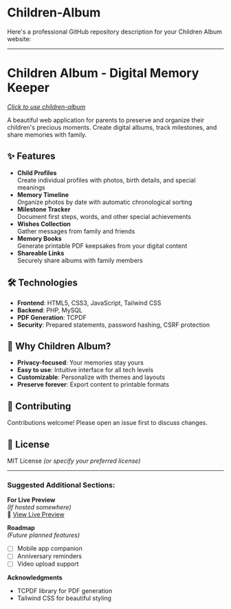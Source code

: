 # Children-Album
Here's a professional GitHub repository description for your Children Album website:

---

# Children Album - Digital Memory Keeper

[*Click to use children-album*](https://children-album.great-site.net/children-album/)

A beautiful web application for parents to preserve and organize their children's precious moments. Create digital albums, track milestones, and share memories with family.

## ✨ Features

- **Child Profiles**  
  Create individual profiles with photos, birth details, and special meanings
- **Memory Timeline**  
  Organize photos by date with automatic chronological sorting
- **Milestone Tracker**  
  Document first steps, words, and other special achievements
- **Wishes Collection**  
  Gather messages from family and friends
- **Memory Books**  
  Generate printable PDF keepsakes from your digital content
- **Shareable Links**  
  Securely share albums with family members

## 🛠️ Technologies

- **Frontend**: HTML5, CSS3, JavaScript, Tailwind CSS
- **Backend**: PHP, MySQL
- **PDF Generation**: TCPDF
- **Security**: Prepared statements, password hashing, CSRF protection



## 🌟 Why Children Album?

- **Privacy-focused**: Your memories stay yours
- **Easy to use**: Intuitive interface for all tech levels
- **Customizable**: Personalize with themes and layouts
- **Preserve forever**: Export content to printable formats

## 🤝 Contributing

Contributions welcome! Please open an issue first to discuss changes.

## 📜 License

MIT License *(or specify your preferred license)*

---

### Suggested Additional Sections:

**For Live Preview**  
*(If hosted somewhere)*  
🔗 [View Live Preview]([https://yourdemo.url](https://children-album.great-site.net/children-album/))

**Roadmap**  
*(Future planned features)*  
- [ ] Mobile app companion
- [ ] Anniversary reminders
- [ ] Video upload support

**Acknowledgments**  
- TCPDF library for PDF generation
- Tailwind CSS for beautiful styling
